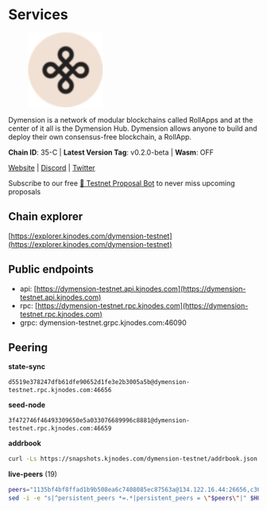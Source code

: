 # Services

<figure><img src="https://raw.githubusercontent.com/kj89/cosmos-images/main/logos/dymension.png" width="150" alt=""><figcaption></figcaption></figure>

Dymension is a network of modular blockchains called RollApps  and at the center of it all is the Dymension Hub. Dymension  allows anyone to build and deploy their own consensus-free blockchain, a RollApp.

**Chain ID**: 35-C | **Latest Version Tag**: v0.2.0-beta | **Wasm**: OFF

[Website](https://dymension.xyz/) | [Discord](https://discord.gg/dymension) | [Twitter](https://twitter.com/dymensionXYZ)



Subscribe to our free [🤖 Testnet Proposal Bot](https://t.me/kjnodes_testnet_proposal_bot) to never miss upcoming proposals


## Chain explorer
[https://explorer.kjnodes.com/dymension-testnet](https://explorer.kjnodes.com/dymension-testnet)

## Public endpoints

* api: [https://dymension-testnet.api.kjnodes.com](https://dymension-testnet.api.kjnodes.com)
* rpc: [https://dymension-testnet.rpc.kjnodes.com](https://dymension-testnet.rpc.kjnodes.com)
* grpc: dymension-testnet.grpc.kjnodes.com:46090

## Peering

**state-sync**

```text
d5519e378247dfb61dfe90652d1fe3e2b3005a5b@dymension-testnet.rpc.kjnodes.com:46656
```

**seed-node**

```text
3f472746f46493309650e5a033076689996c8881@dymension-testnet.rpc.kjnodes.com:46659
```

**addrbook**
```bash
curl -Ls https://snapshots.kjnodes.com/dymension-testnet/addrbook.json > $HOME/.dymension/config/addrbook.json
```

**live-peers** (19)
```bash
peers="1135bf4bf8ffad1b9b508ea6c7408085ec87563a@134.122.16.44:26656,c36184fec2fb60bf7be775390c1cd6619c0201ef@209.126.81.240:26656,877f82353e8cd6e2586ea37a6d16064eae081a74@192.95.30.128:31656,63d971a42e323f9411ef702d1f268f9862781c1f@194.163.165.176:40656,c1008d2d05c56254e95d19ab7e9fe459dad2de3d@159.223.57.238:26656,7fc44e2651006fb2ddb4a56132e738da2845715f@65.108.6.45:61256,77791ee9b1eb56682335c451c296f450ee649c01@44.209.89.17:26656,22acf9a303e825ce04171ef26e2326c09aeb238b@47.147.226.228:55656,e374d21e689d4e1832ef72e0dae2a9bca435ba36@95.217.114.220:46656,f433653cef597b3f0dd5f4e3e46c05fd121246bb@95.216.149.50:26656,c7a36d7abeea5704290f99c1608b50ff1f5e3e47@79.143.188.183:26656,d5519e378247dfb61dfe90652d1fe3e2b3005a5b@65.109.68.190:46656,8f84d324a2d266e612d06db4a793b0d001ee62a0@38.146.3.200:20556,6ebe5856a7617cb9309a923a3935687903d2607d@141.95.97.28:15256,39794289e20cf80eba0a720eed58e7097e5686c1@136.243.103.53:46656,63996f52b1dc68259ff64bb2546625c71fc9d546@176.9.48.38:26656,ca2cfea3c48640c094ad740bb41c2aeb81b5dcc6@194.163.187.175:46656,b1e1e5a9dbf2e03b456668c2f2d9164ae090ba0c@109.123.244.56:46656,54160abe97cd71abb3a83516fd8e4a47cb509fba@188.34.178.103:46656"
sed -i -e "s|^persistent_peers *=.*|persistent_peers = \"$peers\"|" $HOME/.dymension/config/config.toml
```
